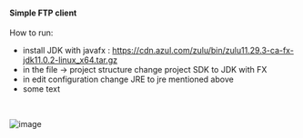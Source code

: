 #### Simple FTP client 
How to run:
- install JDK with javafx : https://cdn.azul.com/zulu/bin/zulu11.29.3-ca-fx-jdk11.0.2-linux_x64.tar.gz
- in the file -> project structure change project SDK to JDK with FX
- in edit configuration change JRE to jre mentioned above
- some text

<br/>


![image](https://user-images.githubusercontent.com/22987951/104095669-723c6780-5298-11eb-94c0-0e8d42e624d6.png)
